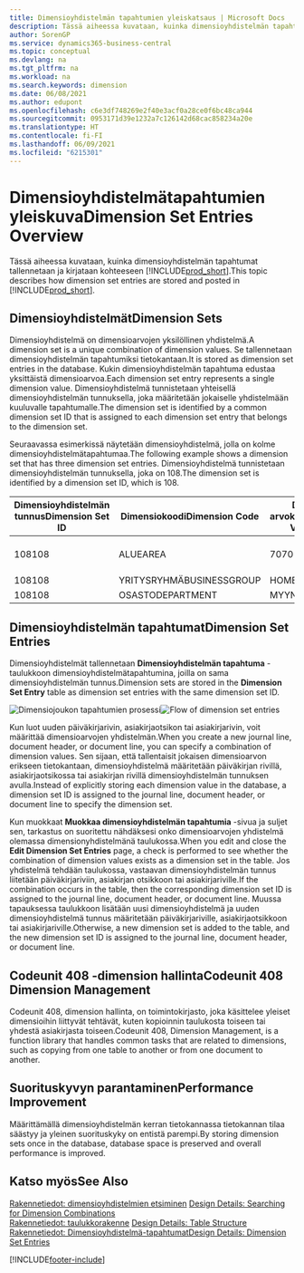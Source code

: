 ```yaml
---
title: Dimensioyhdistelmän tapahtumien yleiskatsaus | Microsoft Docs
description: Tässä aiheessa kuvataan, kuinka dimensioyhdistelmän tapahtumat tallennetaan ja kirjataan Dynamics 365:ssä.
author: SorenGP
ms.service: dynamics365-business-central
ms.topic: conceptual
ms.devlang: na
ms.tgt_pltfrm: na
ms.workload: na
ms.search.keywords: dimension
ms.date: 06/08/2021
ms.author: edupont
ms.openlocfilehash: c6e3df748269e2f40e3acf0a28ce0f6bc48ca944
ms.sourcegitcommit: 0953171d39e1232a7c126142d68cac858234a20e
ms.translationtype: HT
ms.contentlocale: fi-FI
ms.lasthandoff: 06/09/2021
ms.locfileid: "6215301"
---
```

# <a name="dimension-set-entries-overview"></a><span data-ttu-id="c059f-103">Dimensioyhdistelmätapahtumien yleiskuva</span><span class="sxs-lookup"><span data-stu-id="c059f-103">Dimension Set Entries Overview</span></span>
<span data-ttu-id="c059f-104">Tässä aiheessa kuvataan, kuinka dimensioyhdistelmän tapahtumat tallennetaan ja kirjataan kohteeseen [!INCLUDE[prod_short](includes/prod_short.md)].</span><span class="sxs-lookup"><span data-stu-id="c059f-104">This topic describes how dimension set entries are stored and posted in [!INCLUDE[prod_short](includes/prod_short.md)].</span></span>  

## <a name="dimension-sets"></a><span data-ttu-id="c059f-105">Dimensioyhdistelmät</span><span class="sxs-lookup"><span data-stu-id="c059f-105">Dimension Sets</span></span>  
<span data-ttu-id="c059f-106">Dimensioyhdistelmä on dimensioarvojen yksilöllinen yhdistelmä.</span><span class="sxs-lookup"><span data-stu-id="c059f-106">A dimension set is a unique combination of dimension values.</span></span> <span data-ttu-id="c059f-107">Se tallennetaan dimensioyhdistelmän tapahtumiksi tietokantaan.</span><span class="sxs-lookup"><span data-stu-id="c059f-107">It is stored as dimension set entries in the database.</span></span> <span data-ttu-id="c059f-108">Kukin dimensioyhdistelmän tapahtuma edustaa yksittäistä dimensioarvoa.</span><span class="sxs-lookup"><span data-stu-id="c059f-108">Each dimension set entry represents a single dimension value.</span></span> <span data-ttu-id="c059f-109">Dimensioyhdistelmä tunnistetaan yhteisellä dimensioyhdistelmän tunnuksella, joka määritetään jokaiselle yhdistelmään kuuluvalle tapahtumalle.</span><span class="sxs-lookup"><span data-stu-id="c059f-109">The dimension set is identified by a common dimension set ID that is assigned to each dimension set entry that belongs to the dimension set.</span></span>  

<span data-ttu-id="c059f-110">Seuraavassa esimerkissä näytetään dimensioyhdistelmä, jolla on kolme dimensioyhdistelmätapahtumaa.</span><span class="sxs-lookup"><span data-stu-id="c059f-110">The following example shows a dimension set that has three dimension set entries.</span></span> <span data-ttu-id="c059f-111">Dimensioyhdistelmä tunnistetaan dimensioyhdistelmän tunnuksella, joka on 108.</span><span class="sxs-lookup"><span data-stu-id="c059f-111">The dimension set is identified by a dimension set ID, which is 108.</span></span>  

|<span data-ttu-id="c059f-112">Dimensioyhdistelmän tunnus</span><span class="sxs-lookup"><span data-stu-id="c059f-112">Dimension Set ID</span></span>|<span data-ttu-id="c059f-113">Dimensiokoodi</span><span class="sxs-lookup"><span data-stu-id="c059f-113">Dimension Code</span></span>|<span data-ttu-id="c059f-114">Dimension arvokoodi</span><span class="sxs-lookup"><span data-stu-id="c059f-114">Dimension Value Code</span></span>|<span data-ttu-id="c059f-115">Dimensioarvon nimi</span><span class="sxs-lookup"><span data-stu-id="c059f-115">Dimension Value Name</span></span>|  
|----------------------|--------------------|--------------------------|--------------------------|  
|<span data-ttu-id="c059f-116">108</span><span class="sxs-lookup"><span data-stu-id="c059f-116">108</span></span>|<span data-ttu-id="c059f-117">ALUE</span><span class="sxs-lookup"><span data-stu-id="c059f-117">AREA</span></span>|<span data-ttu-id="c059f-118">70</span><span class="sxs-lookup"><span data-stu-id="c059f-118">70</span></span>|<span data-ttu-id="c059f-119">Pohjois-Amerikka</span><span class="sxs-lookup"><span data-stu-id="c059f-119">America North</span></span>|  
|<span data-ttu-id="c059f-120">108</span><span class="sxs-lookup"><span data-stu-id="c059f-120">108</span></span>|<span data-ttu-id="c059f-121">YRITYSRYHMÄ</span><span class="sxs-lookup"><span data-stu-id="c059f-121">BUSINESSGROUP</span></span>|<span data-ttu-id="c059f-122">HOME</span><span class="sxs-lookup"><span data-stu-id="c059f-122">HOME</span></span>|<span data-ttu-id="c059f-123">Kotitalous</span><span class="sxs-lookup"><span data-stu-id="c059f-123">Home</span></span>|  
|<span data-ttu-id="c059f-124">108</span><span class="sxs-lookup"><span data-stu-id="c059f-124">108</span></span>|<span data-ttu-id="c059f-125">OSASTO</span><span class="sxs-lookup"><span data-stu-id="c059f-125">DEPARTMENT</span></span>|<span data-ttu-id="c059f-126">MYYNTI</span><span class="sxs-lookup"><span data-stu-id="c059f-126">SALES</span></span>|<span data-ttu-id="c059f-127">Myynti</span><span class="sxs-lookup"><span data-stu-id="c059f-127">Sales</span></span>|  

## <a name="dimension-set-entries"></a><span data-ttu-id="c059f-128">Dimensioyhdistelmän tapahtumat</span><span class="sxs-lookup"><span data-stu-id="c059f-128">Dimension Set Entries</span></span>  
<span data-ttu-id="c059f-129">Dimensioyhdistelmät tallennetaan **Dimensioyhdistelmän tapahtuma** -taulukkoon dimensioyhdistelmätapahtumina, joilla on sama dimensioyhdistelmän tunnus.</span><span class="sxs-lookup"><span data-stu-id="c059f-129">Dimension sets are stored in the **Dimension Set Entry** table as dimension set entries with the same dimension set ID.</span></span>  

<span data-ttu-id="c059f-130">![Dimensiojoukon tapahtumien prosessi](media/dimensionentrynav7.png "Dimensiojoukon tapahtumien prosessi")</span><span class="sxs-lookup"><span data-stu-id="c059f-130">![Flow of dimension set entries](media/dimensionentrynav7.png "Flow of dimension set entries")</span></span>  

<span data-ttu-id="c059f-131">Kun luot uuden päiväkirjarivin, asiakirjaotsikon tai asiakirjarivin, voit määrittää dimensioarvojen yhdistelmän.</span><span class="sxs-lookup"><span data-stu-id="c059f-131">When you create a new journal line, document header, or document line, you can specify a combination of dimension values.</span></span> <span data-ttu-id="c059f-132">Sen sijaan, että tallentaisit jokaisen dimensioarvon erikseen tietokantaan, dimensioyhdistelmä määritetään päiväkirjan rivillä, asiakirjaotsikossa tai asiakirjan rivillä dimensioyhdistelmän tunnuksen avulla.</span><span class="sxs-lookup"><span data-stu-id="c059f-132">Instead of explicitly storing each dimension value in the database, a dimension set ID is assigned to the journal line, document header, or document line to specify the dimension set.</span></span>  

<span data-ttu-id="c059f-133">Kun muokkaat **Muokkaa dimensioyhdistelmän tapahtumia** -sivua ja suljet sen, tarkastus on suoritettu nähdäksesi onko dimensioarvojen yhdistelmä olemassa dimensionyhdistelmänä taulukossa.</span><span class="sxs-lookup"><span data-stu-id="c059f-133">When you edit and close the **Edit Dimension Set Entries** page, a check is performed to see whether the combination of dimension values exists as a dimension set in the table.</span></span> <span data-ttu-id="c059f-134">Jos yhdistelmä tehdään taulukossa, vastaavan dimensioyhdistelmän tunnus liitetään päiväkirjariviin, asiakirjan otsikkoon tai asiakirjariville.</span><span class="sxs-lookup"><span data-stu-id="c059f-134">If the combination occurs in the table, then the corresponding dimension set ID is assigned to the journal line, document header, or document line.</span></span> <span data-ttu-id="c059f-135">Muussa tapauksessa taulukkoon lisätään uusi dimensioyhdistelmä ja uuden dimensioyhdistelmä tunnus määritetään päiväkirjariville, asiakirjaotsikkoon tai asiakirjariville.</span><span class="sxs-lookup"><span data-stu-id="c059f-135">Otherwise, a new dimension set is added to the table, and the new dimension set ID is assigned to the journal line, document header, or document line.</span></span>

## <a name="codeunit-408-dimension-management"></a><span data-ttu-id="c059f-136">Codeunit 408 -dimension hallinta</span><span class="sxs-lookup"><span data-stu-id="c059f-136">Codeunit 408 Dimension Management</span></span>
<span data-ttu-id="c059f-137">Codeunit 408, dimension hallinta, on toimintokirjasto, joka käsittelee yleiset dimensioihin liittyvät tehtävät, kuten kopioinnin taulukosta toiseen tai yhdestä asiakirjasta toiseen.</span><span class="sxs-lookup"><span data-stu-id="c059f-137">Codeunit 408, Dimension Management, is a function library that handles common tasks that are related to dimensions, such as copying from one table to another or from one document to another.</span></span>

## <a name="performance-improvement"></a><span data-ttu-id="c059f-138">Suorituskyvyn parantaminen</span><span class="sxs-lookup"><span data-stu-id="c059f-138">Performance Improvement</span></span>  
<span data-ttu-id="c059f-139">Määrittämällä dimensioyhdistelmän kerran tietokannassa tietokannan tilaa säästyy ja yleinen suorituskyky on entistä parempi.</span><span class="sxs-lookup"><span data-stu-id="c059f-139">By storing dimension sets once in the database, database space is preserved and overall performance is improved.</span></span>  

## <a name="see-also"></a><span data-ttu-id="c059f-140">Katso myös</span><span class="sxs-lookup"><span data-stu-id="c059f-140">See Also</span></span>
<span data-ttu-id="c059f-141">[Rakennetiedot: dimensioyhdistelmien etsiminen](design-details-searching-for-dimension-combinations.md) </span><span class="sxs-lookup"><span data-stu-id="c059f-141">[Design Details: Searching for Dimension Combinations](design-details-searching-for-dimension-combinations.md) </span></span>  
<span data-ttu-id="c059f-142">[Rakennetiedot: taulukkorakenne](design-details-table-structure.md) </span><span class="sxs-lookup"><span data-stu-id="c059f-142">[Design Details: Table Structure](design-details-table-structure.md) </span></span>  
[<span data-ttu-id="c059f-143">Rakennetiedot: Dimensioyhdistelmä-tapahtumat</span><span class="sxs-lookup"><span data-stu-id="c059f-143">Design Details: Dimension Set Entries</span></span>](design-details-dimension-set-entries.md)   


[!INCLUDE[footer-include](includes/footer-banner.md)]
